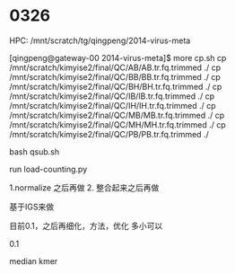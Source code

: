 0326
=======
HPC:
/mnt/scratch/tg/qingpeng/2014-virus-meta

[qingpeng@gateway-00 2014-virus-meta]$ more cp.sh
cp /mnt/scratch/kimyise2/final/QC/AB/AB.tr.fq.trimmed ./
cp /mnt/scratch/kimyise2/final/QC/BB/BB.tr.fq.trimmed ./
cp /mnt/scratch/kimyise2/final/QC/BH/BH.tr.fq.trimmed ./
cp /mnt/scratch/kimyise2/final/QC/IB/IB.tr.fq.trimmed ./
cp /mnt/scratch/kimyise2/final/QC/IH/IH.tr.fq.trimmed ./
cp /mnt/scratch/kimyise2/final/QC/MB/MB.tr.fq.trimmed ./
cp /mnt/scratch/kimyise2/final/QC/MH/MH.tr.fq.trimmed ./
cp /mnt/scratch/kimyise2/final/QC/PB/PB.tr.fq.trimmed ./


bash qsub.sh


run load-counting.py



1.normalize 之后再做
2. 整合起来之后再做

基于IGS来做




目前0.1，之后再细化，方法，优化
多小可以


0.1

median kmer

